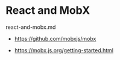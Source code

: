 # React and MobX

react-and-mobx.md

*   https://github.com/mobxjs/mobx

*   https://mobx.js.org/getting-started.html
